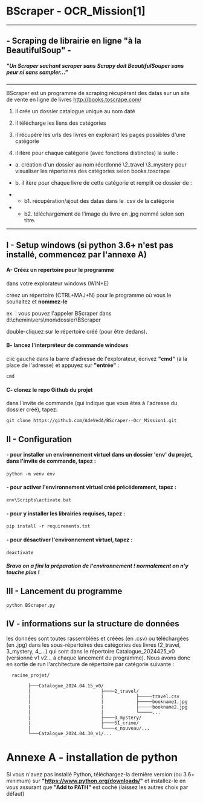 # BScraper - OCR_Mission[1]
------------------------------------------
## - Scraping de librairie en ligne "à la BeautifulSoup" -

##### "Un Scraper sachant scraper sans Scrapy doit BeautifulSouper sans peur ni sans sampler..."
------------------------------------------
BScraper est un programme de scraping récupérant des datas sur un site de vente en ligne de livres http://books.toscrape.com/

1. il crée un dossier catalogue unique au nom daté

2. il télécharge les liens des catégories

3. il récupère les urls des livres en explorant les pages possibles d'une catégorie

4. il itère pour chaque catégorie (avec fonctions distinctes) la suite :

- a. création d'un dossier au nom réordonné \2_travel \3_mystery
pour visualiser les répertoires des catégories selon books.toscrape

- b. il itère pour chaque livre de cette catégorie et remplit ce dossier de :

- - b1. récupération/ajout des datas dans le .csv de la catégorie 

- - b2. téléchargement de l'image du livre en .jpg nommé selon son titre.


------------------------------------------

## I - Setup windows (si python 3.6+ n'est pas installé, commencez par l'annexe A)

  #### A- Créez un repertoire pour le programme
dans votre explorateur windows (WIN+E) 

créez un répertoire (CTRL+MAJ+N) pour le programme où vous le souhaitez et **nommez-le**

ex. : vous pouvez l'appeler BScraper dans d:\chemin\vers\mon\dossier\BScraper

double-cliquez sur le répertoire créé (pour être dedans).

  #### B- lancez l'interpréteur de commande windows
clic gauche dans la barre d'adresse de l'explorateur, écrivez **"cmd"** (à la place de l'adresse)
et appuyez sur **"entrée"** :

	cmd
	
  #### C- clonez le repo Github du projet
dans l'invite de commande (qui indique que vous êtes à l'adresse du dossier créé), tapez:

	git clone https://github.com/AdeVedA/BScraper--Ocr_Mission1.git
 
## II - Configuration

  #### - pour installer un environnement virtuel dans un dossier 'env' du projet, dans l'invite de commande, tapez :
	
	python -m venv env
 
  #### - pour activer l'environnement virtuel créé précédemment, tapez :
	
	env\Scripts\activate.bat
 
  #### - pour y installer les librairies requises, tapez :
	
	pip install -r requirements.txt

  #### - pour désactiver l'environnement virtuel, tapez :

	deactivate

  ##### Bravo on a fini la préparation de l'environnement ! normalement on n'y touche plus !
	
## III - Lancement du programme

	python BScraper.py

## IV - informations sur la structure de données

   les données sont toutes rassemblées et créées (en .csv) ou téléchargées (en .jpg) 
dans les sous-répertoires des catégories des livres (2_travel, 3_mystery, 4_...)
qui sont dans le répertoire Catalogue_2024425_v0 (versionné v1 v2... à chaque lancement du programme).
Nous avons donc en sortie de run l'architecture de répertoire par catégorie suivante :

      racine_projet/

      	    ├───Catalogue_2024.04.15_v0/
      	    |                          ├────2_travel/
      	    |                          |            ├─────travel.csv
      	    |                          |            ├─────bookname1.jpg
      	    |                          |            ├─────bookname2.jpg
      	    |                          |            └─────...
      	    |                          ├────3_mystery/
      	    |                          ├────51_crime/
      	    |                          └────x_nouveau/...
      	    └───Catalogue_2024.04.30_v1/...


# Annexe A - installation de python

Si vous n'avez pas installé Python, téléchargez-la dernière version (ou 3.6+ minimum) sur **"https://www.python.org/downloads/"** et installez-le en vous assurant que **"Add to PATH"** est coché (laissez les autres choix par défaut)
	
